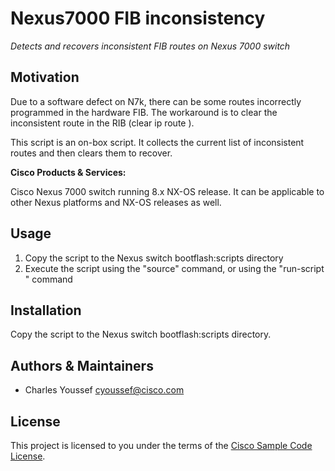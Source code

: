 # Nexus7000 FIB inconsistency

*Detects and recovers inconsistent FIB routes on Nexus 7000 switch*


## Motivation

Due to a software defect on N7k, there can be some routes incorrectly programmed in the hardware FIB. The workaround is to clear the inconsistent route in the RIB (clear ip route <route>).

This script is an on-box script. It collects the current list of inconsistent routes and then clears them to recover. 


**Cisco Products & Services:**

Cisco Nexus 7000 switch running 8.x NX-OS release. It can be applicable to other Nexus platforms and NX-OS releases as well.


## Usage

1. Copy the script to the Nexus switch bootflash:scripts directory
2. Execute the script using the "source" command, or using the "run-script <path>" command


## Installation

Copy the script to the Nexus switch bootflash:scripts directory.


## Authors & Maintainers

- Charles Youssef <cyoussef@cisco.com>

## License

This project is licensed to you under the terms of the [Cisco Sample
Code License](./LICENSE).
